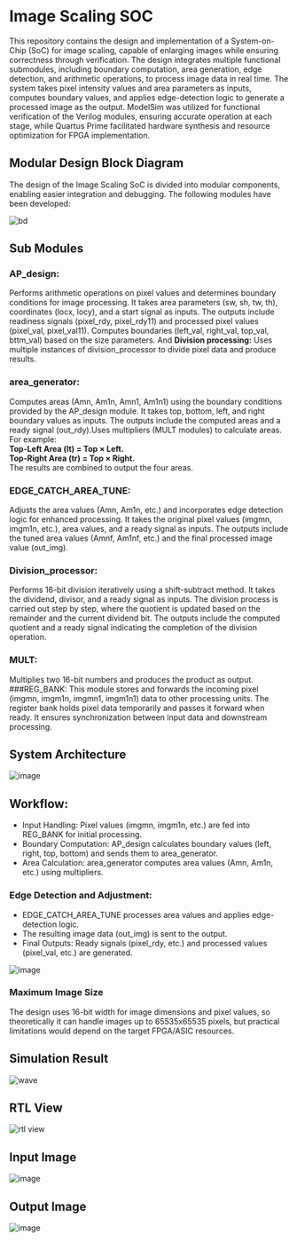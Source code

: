# Image Scaling SOC
This repository contains the design and implementation of a System-on-Chip (SoC) for image scaling, capable of enlarging images while ensuring correctness through verification. The design integrates multiple functional submodules, including boundary computation, area generation, edge detection, and arithmetic operations, to process image data in real time. The system takes pixel intensity values and area parameters as inputs, computes boundary values, and applies edge-detection logic to generate a processed image as the output. ModelSim was utilized for functional verification of the Verilog modules, ensuring accurate operation at each stage, while Quartus Prime facilitated hardware synthesis and resource optimization for FPGA implementation.  

## Modular Design Block Diagram 
The design of the Image Scaling SoC is divided into modular components, enabling easier integration and debugging. The following modules have been developed:  

![bd](https://github.com/user-attachments/assets/17796d55-cccf-411a-aaad-c7b312709387)

## Sub Modules
### AP_design:
Performs arithmetic operations on pixel values and determines boundary conditions for image processing. It takes area parameters (sw, sh, tw, th), coordinates (locx, locy), and a start signal as inputs. The outputs include readiness signals (pixel_rdy, pixel_rdy11) and processed pixel values (pixel_val, pixel_val11). Computes boundaries (left_val, right_val, top_val, bttm_val) based on the size parameters. And **Division processing:** Uses multiple instances of division_processor to divide pixel data and produce results. 
### area_generator: 
Computes areas (Amn, Am1n, Amn1, Am1n1) using the boundary conditions provided by the AP_design module. It takes top, bottom, left, and right boundary values as inputs. The outputs include the computed areas and a ready signal (out_rdy).Uses multipliers (MULT modules) to calculate areas. For example:  
**Top-Left Area (lt) = Top × Left.**   
**Top-Right Area (tr) = Top × Right.**  
The results are combined to output the four areas.  
### EDGE_CATCH_AREA_TUNE:
Adjusts the area values (Amn, Am1n, etc.) and incorporates edge detection logic for enhanced processing. It takes the original pixel values (imgmn, imgm1n, etc.), area values, and a ready signal as inputs. The outputs include the tuned area values (Amnf, Am1nf, etc.) and the final processed image value (out_img).  
### Division_processor:
Performs 16-bit division iteratively using a shift-subtract method. It takes the dividend, divisor, and a ready signal as inputs. The division process is carried out step by step, where the quotient is updated based on the remainder and the current dividend bit. The outputs include the computed quotient and a ready signal indicating the completion of the division operation.  
### MULT:
Multiplies two 16-bit numbers and produces the product as output. 
###REG_BANK: 
This module stores and forwards the incoming pixel (imgmn, imgm1n, imgmn1, imgm1n1) data to other processing units. The register bank holds pixel data temporarily and passes it forward when ready. It ensures synchronization between input data and downstream processing. 
## System Architecture
![image](https://github.com/user-attachments/assets/3f18cd74-0e05-46b6-b16c-b91ab7df6975)   

## Workflow: 
- Input Handling: Pixel values (imgmn, imgm1n, etc.) are fed into REG_BANK for initial processing. 
- Boundary Computation: AP_design calculates boundary values (left, right, top, bottom) and sends them to area_generator.  
- Area Calculation: area_generator computes area values (Amn, Am1n, etc.) using multipliers. 
### Edge Detection and Adjustment:  
- EDGE_CATCH_AREA_TUNE processes area values and applies edge-detection logic. 
- The resulting image data (out_img) is sent to the output. 
- Final Outputs: Ready signals (pixel_rdy, etc.) and processed values (pixel_val, etc.) are generated.
  
![image](https://github.com/user-attachments/assets/e00963e7-5187-4462-a407-e1100c01b942)

### Maximum Image Size
The design uses 16-bit width for image dimensions and pixel values, so theoretically it can handle images up to 65535x65535 pixels, but practical limitations would depend on the target FPGA/ASIC resources.  

## Simulation Result
![wave](https://github.com/user-attachments/assets/9d604332-c674-47b8-8e1f-c28828401e3e)

## RTL View
![rtl view](https://github.com/user-attachments/assets/5000dac2-f02c-4883-8606-5028e35003ba)

## Input Image
![image](https://github.com/user-attachments/assets/4dd33380-3cee-4633-8af8-c782c280893a)

## Output Image
![image](https://github.com/user-attachments/assets/b6402533-c6b9-42d8-9ed5-5a6d4ea2e9d2)
